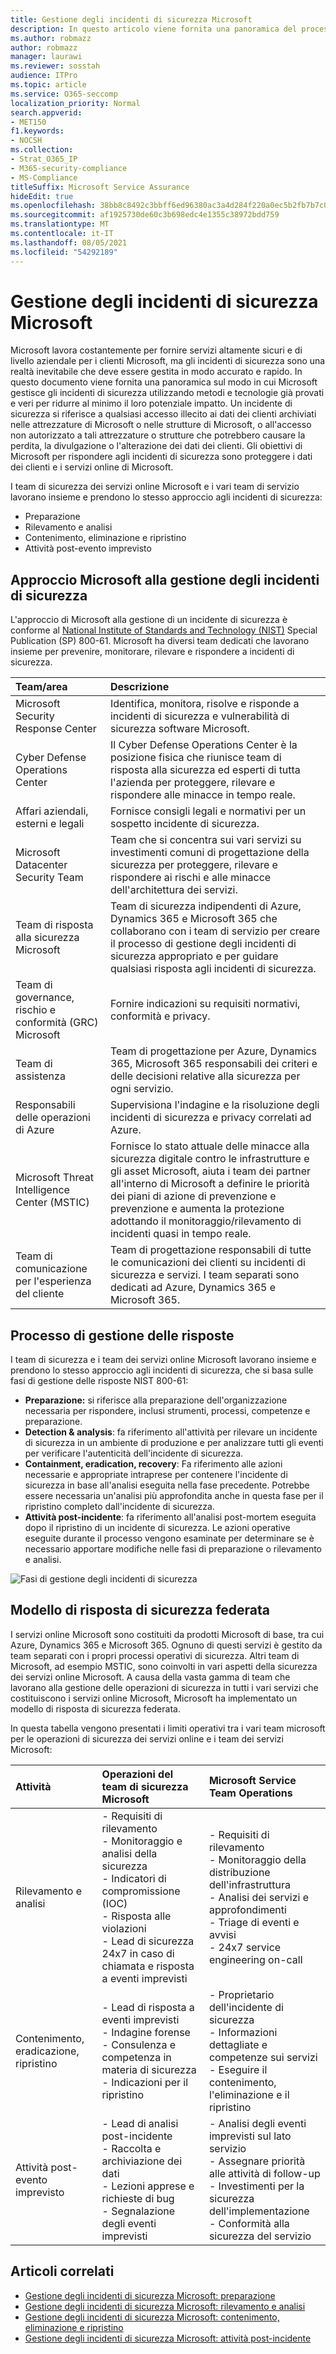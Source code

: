 ```yaml
---
title: Gestione degli incidenti di sicurezza Microsoft
description: In questo articolo viene fornita una panoramica del processo di gestione degli incidenti di sicurezza nei servizi online Microsoft.
ms.author: robmazz
author: robmazz
manager: laurawi
ms.reviewer: sosstah
audience: ITPro
ms.topic: article
ms.service: O365-seccomp
localization_priority: Normal
search.appverid:
- MET150
f1.keywords:
- NOCSH
ms.collection:
- Strat_O365_IP
- M365-security-compliance
- MS-Compliance
titleSuffix: Microsoft Service Assurance
hideEdit: true
ms.openlocfilehash: 38bb8c8492c3bbff6ed96380ac3a4d284f220a0ec5b2fb7b7c00814033a5c02c
ms.sourcegitcommit: af1925730de60c3b698edc4e1355c38972bdd759
ms.translationtype: MT
ms.contentlocale: it-IT
ms.lasthandoff: 08/05/2021
ms.locfileid: "54292189"
---
```

# <a name="microsoft-security-incident-management"></a>Gestione degli incidenti di sicurezza Microsoft

Microsoft lavora costantemente per fornire servizi altamente sicuri e di livello aziendale per i clienti Microsoft, ma gli incidenti di sicurezza sono una realtà inevitabile che deve essere gestita in modo accurato e rapido. In questo documento viene fornita una panoramica sul modo in cui Microsoft gestisce gli incidenti di sicurezza utilizzando metodi e tecnologie già provati e veri per ridurre al minimo il loro potenziale impatto. Un incidente di sicurezza si riferisce a qualsiasi accesso illecito ai dati dei clienti archiviati nelle attrezzature di Microsoft o nelle strutture di Microsoft, o all'accesso non autorizzato a tali attrezzature o strutture che potrebbero causare la perdita, la divulgazione o l'alterazione dei dati dei clienti. Gli obiettivi di Microsoft per rispondere agli incidenti di sicurezza sono proteggere i dati dei clienti e i servizi online di Microsoft.

I team di sicurezza dei servizi online Microsoft e i vari team di servizio lavorano insieme e prendono lo stesso approccio agli incidenti di sicurezza:

- Preparazione
- Rilevamento e analisi
- Contenimento, eliminazione e ripristino
- Attività post-evento imprevisto

## <a name="microsoft-approach-to-security-incident-management"></a>Approccio Microsoft alla gestione degli incidenti di sicurezza

L'approccio di Microsoft alla gestione di un incidente di sicurezza è conforme al [National Institute of Standards and Technology (NIST)](https://www.nist.gov/) Special Publication (SP) 800-61. Microsoft ha diversi team dedicati che lavorano insieme per prevenire, monitorare, rilevare e rispondere a incidenti di sicurezza.

|**Team/area**|**Descrizione**|
|:------------|:--------------|
| Microsoft Security Response Center | Identifica, monitora, risolve e risponde a incidenti di sicurezza e vulnerabilità di sicurezza software Microsoft. |
| Cyber Defense Operations Center | Il Cyber Defense Operations Center è la posizione fisica che riunisce team di risposta alla sicurezza ed esperti di tutta l'azienda per proteggere, rilevare e rispondere alle minacce in tempo reale. |
| Affari aziendali, esterni e legali | Fornisce consigli legali e normativi per un sospetto incidente di sicurezza. |
| Microsoft Datacenter Security Team | Team che si concentra sui vari servizi su investimenti comuni di progettazione della sicurezza per proteggere, rilevare e rispondere ai rischi e alle minacce dell'architettura dei servizi. |
| Team di risposta alla sicurezza Microsoft | Team di sicurezza indipendenti di Azure, Dynamics 365 e Microsoft 365 che collaborano con i team di servizio per creare il processo di gestione degli incidenti di sicurezza appropriato e per guidare qualsiasi risposta agli incidenti di sicurezza. |
| Team di governance, rischio e conformità (GRC) Microsoft | Fornire indicazioni su requisiti normativi, conformità e privacy. |
| Team di assistenza | Team di progettazione per Azure, Dynamics 365, Microsoft 365 responsabili dei criteri e delle decisioni relative alla sicurezza per ogni servizio. |
| Responsabili delle operazioni di Azure | Supervisiona l'indagine e la risoluzione degli incidenti di sicurezza e privacy correlati ad Azure. |
| Microsoft Threat Intelligence Center (MSTIC) | Fornisce lo stato attuale delle minacce alla sicurezza digitale contro le infrastrutture e gli asset Microsoft, aiuta i team dei partner all'interno di Microsoft a definire le priorità dei piani di azione di prevenzione e prevenzione e aumenta la protezione adottando il monitoraggio/rilevamento di incidenti quasi in tempo reale. |
| Team di comunicazione per l'esperienza del cliente | Team di progettazione responsabili di tutte le comunicazioni dei clienti su incidenti di sicurezza e servizi. I team separati sono dedicati ad Azure, Dynamics 365 e Microsoft 365. |

## <a name="response-management-process"></a>Processo di gestione delle risposte

I team di sicurezza e i team dei servizi online Microsoft lavorano insieme e prendono lo stesso approccio agli incidenti di sicurezza, che si basa sulle fasi di gestione delle risposte NIST 800-61:

- **Preparazione:** si riferisce alla preparazione dell'organizzazione necessaria per rispondere, inclusi strumenti, processi, competenze e preparazione.
- **Detection & analysis**: fa riferimento all'attività per rilevare un incidente di sicurezza in un ambiente di produzione e per analizzare tutti gli eventi per verificare l'autenticità dell'incidente di sicurezza.
- **Containment, eradication, recovery**: Fa riferimento alle azioni necessarie e appropriate intraprese per contenere l'incidente di sicurezza in base all'analisi eseguita nella fase precedente. Potrebbe essere necessaria un'analisi più approfondita anche in questa fase per il ripristino completo dall'incidente di sicurezza.
- **Attività post-incidente**: fa riferimento all'analisi post-mortem eseguita dopo il ripristino di un incidente di sicurezza. Le azioni operative eseguite durante il processo vengono esaminate per determinare se è necessario apportare modifiche nelle fasi di preparazione o rilevamento e analisi.

![Fasi di gestione degli incidenti di sicurezza](../media/assurance-sim-phases.png)

## <a name="federated-security-response-model"></a>Modello di risposta di sicurezza federata

I servizi online Microsoft sono costituiti da prodotti Microsoft di base, tra cui Azure, Dynamics 365 e Microsoft 365. Ognuno di questi servizi è gestito da team separati con i propri processi operativi di sicurezza. Altri team di Microsoft, ad esempio MSTIC, sono coinvolti in vari aspetti della sicurezza dei servizi online Microsoft. A causa della vasta gamma di team che lavorano alla gestione delle operazioni di sicurezza in tutti i vari servizi che costituiscono i servizi online Microsoft, Microsoft ha implementato un modello di risposta di sicurezza federata.

In questa tabella vengono presentati i limiti operativi tra i vari team microsoft per le operazioni di sicurezza dei servizi online e i team dei servizi Microsoft:

|**Attività**|**Operazioni del team di sicurezza Microsoft**|**Microsoft Service Team Operations**|
|:-----------|:-----------------------------------------|:----------------------------------------|
| Rilevamento e analisi | - Requisiti di rilevamento <br> - Monitoraggio e analisi della sicurezza <br> - Indicatori di compromissione (IOC) <br> - Risposta alle violazioni <br> - Lead di sicurezza 24x7 in caso di chiamata e risposta a eventi imprevisti | - Requisiti di rilevamento <br> - Monitoraggio della distribuzione dell'infrastruttura <br> - Analisi dei servizi e approfondimenti <br> - Triage di eventi e avvisi <br> - 24x7 service engineering on-call  |
| Contenimento, eradicazione, ripristino | - Lead di risposta a eventi imprevisti <br> - Indagine forense <br> - Consulenza e competenza in materia di sicurezza <br> - Indicazioni per il ripristino | - Proprietario dell'incidente di sicurezza <br> - Informazioni dettagliate e competenze sui servizi <br> - Eseguire il contenimento, l'eliminazione e il ripristino |
| Attività post-evento imprevisto | - Lead di analisi post-incidente <br> - Raccolta e archiviazione dei dati <br> - Lezioni apprese e richieste di bug <br> - Segnalazione degli eventi imprevisti | - Analisi degli eventi imprevisti sul lato servizio <br> - Assegnare priorità alle attività di follow-up <br> - Investimenti per la sicurezza dell'implementazione <br> - Conformità alla sicurezza del servizio |

## <a name="related-articles"></a>Articoli correlati

- [Gestione degli incidenti di sicurezza Microsoft: preparazione](assurance-sim-preparation.md)
- [Gestione degli incidenti di sicurezza Microsoft: rilevamento e analisi](assurance-sim-detection-analysis.md)
- [Gestione degli incidenti di sicurezza Microsoft: contenimento, eliminazione e ripristino](assurance-sim-containment-eradication-recovery.md)
- [Gestione degli incidenti di sicurezza Microsoft: attività post-incidente](assurance-sim-post-incident-activity.md)
